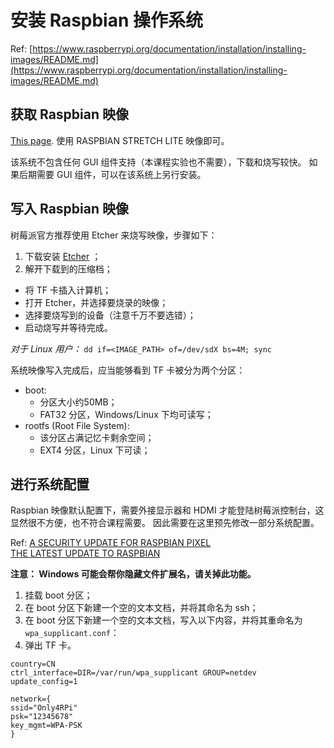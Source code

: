 # 安装 Raspbian 操作系统

Ref: 
[https://www.raspberrypi.org/documentation/installation/installing-images/README.md](https://www.raspberrypi.org/documentation/installation/installing-images/README.md)

## 获取 Raspbian 映像
[This page](https://www.raspberrypi.org/downloads/raspbian/).
使用 RASPBIAN STRETCH LITE 映像即可。

该系统不包含任何 GUI 组件支持（本课程实验也不需要），下载和烧写较快。
如果后期需要 GUI 组件，可以在该系统上另行安装。

## 写入 Raspbian 映像
树莓派官方推荐使用 Etcher 来烧写映像，步骤如下：

1. 下载安装 [Etcher](https://etcher.io/) ；
2. 解开下载到的压缩档；
- 将 TF 卡插入计算机；
- 打开 Etcher，并选择要烧录的映像； 
- 选择要烧写到的设备（注意千万不要选错）；
- 启动烧写并等待完成。

*对于 Linux 用户：*
`dd if=<IMAGE_PATH> of=/dev/sdX bs=4M; sync`

系统映像写入完成后，应当能够看到 TF 卡被分为两个分区：
- boot:
	- 分区大小约50MB；
	- FAT32 分区，Windows/Linux 下均可读写；
- rootfs (Root File System):
	- 该分区占满记忆卡剩余空间；
	- EXT4 分区，Linux 下可读；

## 进行系统配置
Raspbian 映像默认配置下，需要外接显示器和 HDMI 才能登陆树莓派控制台，这显然很不方便，也不符合课程需要。
因此需要在这里预先修改一部分系统配置。

Ref: 
[A SECURITY UPDATE FOR RASPBIAN PIXEL](https://www.raspberrypi.org/blog/a-security-update-for-raspbian-pixel/)  
[THE LATEST UPDATE TO RASPBIAN](https://www.raspberrypi.org/blog/another-update-raspbian/)

**注意： Windows 可能会帮你隐藏文件扩展名，请关掉此功能。**

1. 挂载 boot 分区；
2. 在 boot 分区下新建一个空的文本文档，并将其命名为 ssh；
3. 在 boot 分区下新建一个空的文本文档，写入以下内容，并将其重命名为`wpa_supplicant.conf`：
4. 弹出 TF 卡。

```
country=CN
ctrl_interface=DIR=/var/run/wpa_supplicant GROUP=netdev
update_config=1
 
network={
ssid="Only4RPi"
psk="12345678"
key_mgmt=WPA-PSK
}
```


